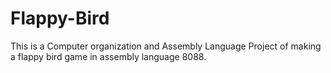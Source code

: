 # Flappy-Bird
 This is a Computer organization and Assembly Language Project of making a flappy bird game in assembly language 8088.
